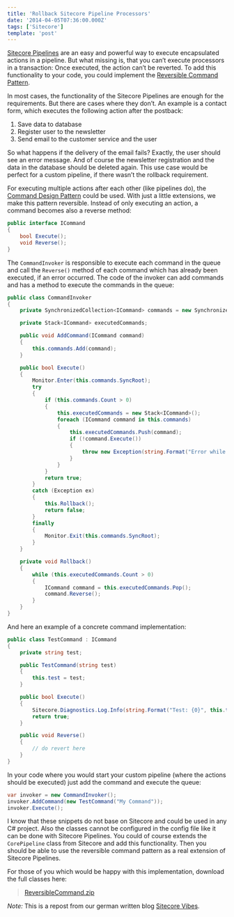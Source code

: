 ```yaml
---
title: 'Rollback Sitecore Pipeline Processors'
date: '2014-04-05T07:36:00.000Z'
tags: ['Sitecore']
template: 'post'
---
```


[Sitecore
Pipelines](http://www.sitecore.net/Community/Technical-Blogs/John-West-Sitecore-Blog/Posts/2011/05/All-About-Pipelines-in-the-Sitecore-ASPNET-CMS.aspx)
are an easy and powerful way to execute encapsulated actions in a pipeline. But
what missing is, that you can’t execute processors in a transaction: Once
executed, the action can’t be reverted. To add this functionality to your code,
you could implement the [Reversible Command
Pattern](http://blogs.msdn.com/b/pedram/archive/2007/10/02/reversible-command-pattern.aspx).

In most cases, the functionality of the Sitecore Pipelines are enough for the
requirements. But there are cases where they don’t. An example is a contact
form, which executes the following action after the postback:

1. Save data to database
2. Register user to the newsletter
3. Send email to the customer service and the user

So what happens if the delivery of the email fails? Exactly, the user should see
an error message. And of course the newsletter registration and the data in the
database should be deleted again. This use case would be perfect for a custom
pipeline, if there wasn’t the rollback requirement.

For executing multiple actions after each other (like pipelines do), the
[Command Design Pattern](http://en.wikipedia.org/wiki/Command_pattern) could be
used. With just a little extensions, we make this pattern reversible. Instead of
only executing an action, a command becomes also a reverse method:

```csharp
public interface ICommand
{
    bool Execute();
    void Reverse();
}
```

The `CommandInvoker` is responsible to execute each command in the queue and
call the `Reverse()` method of each command which has already been executed, if
an error occurred. The code of the invoker can add commands and has a method to
execute the commands in the queue:

```csharp
public class CommandInvoker
{
    private SynchronizedCollection<ICommand> commands = new SynchronizedCollection<ICommand>();

    private Stack<ICommand> executedCommands;

    public void AddCommand(ICommand command)
    {
        this.commands.Add(command);
    }

    public bool Execute()
    {
        Monitor.Enter(this.commands.SyncRoot);
        try
        {
            if (this.commands.Count > 0)
            {
                this.executedCommands = new Stack<ICommand>();
                foreach (ICommand command in this.commands)
                {
                    this.executedCommands.Push(command);
                    if (!command.Execute())
                    {
                        throw new Exception(string.Format("Error while processing command '{0}'", command.ToString()));
                    }
                }
            }
            return true;
        }
        catch (Exception ex)
        {
            this.Rollback();
            return false;
        }
        finally
        {
            Monitor.Exit(this.commands.SyncRoot);
        }
    }

    private void Rollback()
    {
        while (this.executedCommands.Count > 0)
        {
            ICommand command = this.executedCommands.Pop();
            command.Reverse();
        }
    }
}
```

And here an example of a concrete command implementation:

```csharp
public class TestCommand : ICommand
{
    private string test;

    public TestCommand(string test)
    {
        this.test = test;
    }

    public bool Execute()
    {
        Sitecore.Diagnostics.Log.Info(string.Format("Test: {0}", this.test), this);
        return true;
    }

    public void Reverse()
    {
        // do revert here
    }
}
```

In your code where you would start your custom pipeline (where the actions
should be executed) just add the command and execute the queue:

```csharp
var invoker = new CommandInvoker();
invoker.AddCommand(new TestCommand("My Command"));
invoker.Execute();
```

I know that these snippets do not base on Sitecore and could be used in any C#
project. Also the classes cannot be configured in the config file like it can be
done with Sitecore Pipelines. You could of course extends the `CorePipeline`
class from Sitecore and add this functionality. Then you should be able to use
the reversible command pattern as a real extension of Sitecore Pipelines.

For those of you which would be happy with this implementation, download the
full classes here:

> [ReversibleCommand.zip](./files/ReversibleCommand.zip)

_Note:_ This is a repost from our german written blog [Sitecore
Vibes](http://sitecore.unic.com/de/2013/01/31/Pipeline-mit-Rollback-Funktionalitaet).
